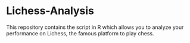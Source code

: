 # Lichess-Analysis
This repository contains the script in R which allows you to analyze your performance on Lichess, the famous platform to play chess.
